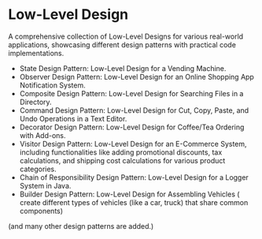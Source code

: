 # Low-Level Design

A comprehensive collection of Low-Level Designs for various real-world applications, showcasing different design patterns with practical code implementations.

* State Design Pattern: Low-Level Design for a Vending Machine.
* Observer Design Pattern: Low-Level Design for an Online Shopping App Notification System.
* Composite Design Pattern: Low-Level Design for Searching Files in a Directory.
* Command Design Pattern: Low-Level Design for Cut, Copy, Paste, and Undo Operations in a Text Editor.
* Decorator Design Pattern: Low-Level Design for Coffee/Tea Ordering with Add-ons.
* Visitor Design Pattern: Low-Level Design for an E-Commerce System, including functionalities like adding promotional discounts, tax calculations, and shipping cost calculations for various product categories.
* Chain of Responsibility Design Pattern: Low-Level Design for a Logger System in Java.
* Builder Design Pattern: Low-Level Design for Assembling Vehicles ( create different types of vehicles (like a car, truck) that share common components)

(and many other design patterns are added.)
